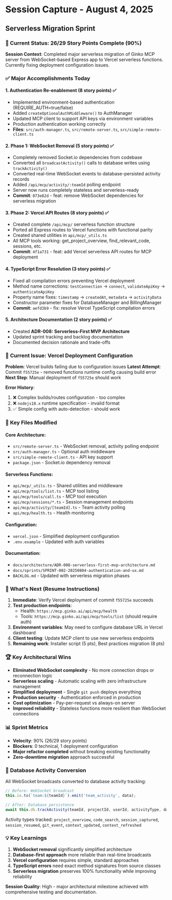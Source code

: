 # Session Capture - August 4, 2025
## Serverless Migration Sprint

### 🎯 Current Status: 26/29 Story Points Complete (90%)

**Session Context**: Completed major serverless migration of Ginko MCP server from WebSocket-based Express app to Vercel serverless functions. Currently fixing deployment configuration issues.

### ✅ **Major Accomplishments Today**

#### 1. **Authentication Re-enablement** (8 story points) ✅
- Implemented environment-based authentication (REQUIRE_AUTH=true/false)
- Added `createOptionalAuthMiddleware()` to AuthManager 
- Updated MCP client to support API keys via environment variables
- Production authentication working correctly
- **Files**: `src/auth-manager.ts`, `src/remote-server.ts`, `src/simple-remote-client.ts`

#### 2. **Phase 1: WebSocket Removal** (5 story points) ✅  
- Completely removed Socket.io dependencies from codebase
- Converted all `broadcastActivity()` calls to database writes using `trackActivity()`
- Converted real-time WebSocket events to database-persisted activity records
- Added `/api/mcp/activity/:teamId` polling endpoint
- Server now runs completely stateless and serverless-ready
- **Commit**: `073e82d` - feat: remove WebSocket dependencies for serverless migration

#### 3. **Phase 2: Vercel API Routes** (8 story points) ✅
- Created complete `/api/mcp/` serverless function structure
- Ported all Express routes to Vercel functions with functional parity
- Created shared utilities in `api/mcp/_utils.ts`
- All MCP tools working: get_project_overview, find_relevant_code, sessions, etc.
- **Commit**: `4f1a731` - feat: add Vercel serverless API routes for MCP deployment

#### 4. **TypeScript Error Resolution** (3 story points) ✅
- Fixed all compilation errors preventing Vercel deployment
- Method name corrections: `testConnection` → `connect`, `validateApiKey` → `authenticateApiKey`
- Property name fixes: `timestamp` → `createdAt`, `metadata` → `activityData`
- Constructor parameter fixes for DatabaseManager and BillingManager
- **Commit**: `aefd3b9` - fix: resolve Vercel TypeScript compilation errors

#### 5. **Architecture Documentation** (2 story points) ✅
- Created **ADR-008: Serverless-First MVP Architecture**
- Updated sprint tracking and backlog documentation
- Documented decision rationale and trade-offs

### 🔧 **Current Issue: Vercel Deployment Configuration**

**Problem**: Vercel builds failing due to configuration issues
**Latest Attempt**: Commit `f55725e` - removed functions runtime config causing build error
**Next Step**: Manual deployment of `f55725e` should work

**Error History**:
1. ❌ Complex builds/routes configuration - too complex
2. ❌ `nodejs18.x` runtime specification - invalid format  
3. ✅ Simple config with auto-detection - should work

### 📁 **Key Files Modified**

#### Core Architecture:
- `src/remote-server.ts` - WebSocket removal, activity polling endpoint
- `src/auth-manager.ts` - Optional auth middleware
- `src/simple-remote-client.ts` - API key support
- `package.json` - Socket.io dependency removal

#### Serverless Functions:
- `api/mcp/_utils.ts` - Shared utilities and middleware
- `api/mcp/tools/list.ts` - MCP tool listing
- `api/mcp/tools/call.ts` - MCP tool execution
- `api/mcp/sessions/*.ts` - Session management endpoints
- `api/mcp/activity/[teamId].ts` - Team activity polling
- `api/mcp/health.ts` - Health monitoring

#### Configuration:
- `vercel.json` - Simplified deployment configuration
- `.env.example` - Updated with auth variables

#### Documentation:
- `docs/architecture/ADR-008-serverless-first-mvp-architecture.md`
- `docs/sprints/SPRINT-002-20250804-authentication-and-ux.md`
- `BACKLOG.md` - Updated with serverless migration phases

### 🎯 **What's Next (Resume Instructions)**

1. **Immediate**: Verify Vercel deployment of commit `f55725e` succeeds
2. **Test production endpoints**: 
   - Health: `https://mcp.ginko.ai/api/mcp/health`
   - Tools: `https://mcp.ginko.ai/api/mcp/tools/list` (should require auth)
3. **Environment variables**: May need to configure database URL in Vercel dashboard
4. **Client testing**: Update MCP client to use new serverless endpoints
5. **Remaining work**: Installer script (5 pts), Best practices migration (8 pts)

### 🏆 **Key Architectural Wins**

- **Eliminated WebSocket complexity** - No more connection drops or reconnection logic
- **Serverless scaling** - Automatic scaling with zero infrastructure management  
- **Simplified deployment** - Single `git push` deploys everything
- **Production security** - Authentication enforced in production
- **Cost optimization** - Pay-per-request vs always-on server
- **Improved reliability** - Stateless functions more resilient than WebSocket connections

### 📊 **Sprint Metrics**
- **Velocity**: 90% (26/29 story points)
- **Blockers**: 0 technical, 1 deployment configuration
- **Major refactor completed** without breaking existing functionality
- **Zero-downtime migration** approach successful

### 🔄 **Database Activity Conversion**
All WebSocket broadcasts converted to database activity tracking:
```typescript
// Before: WebSocket broadcast
this.io.to(`team:${teamId}`).emit('team_activity', data);

// After: Database persistence  
await this.db.trackActivity(teamId, projectId, userId, activityType, data);
```

Activity types tracked: `project_overview`, `code_search`, `session_captured`, `session_resumed`, `git_event`, `context_updated`, `context_refreshed`

### 💡 **Key Learnings**
1. **WebSocket removal** significantly simplified architecture
2. **Database-first approach** more reliable than real-time broadcasts
3. **Vercel configuration** requires simple, standard approaches
4. **TypeScript errors** need exact method signatures from source classes
5. **Serverless migration** preserves 100% functionality while improving reliability

**Session Quality**: High - major architectural milestone achieved with comprehensive testing and documentation.
